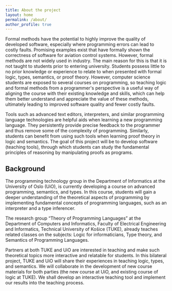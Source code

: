 ```yaml
---
title: About the project
layout: home
permalink: /about/
author_profile: true
---
```


Formal methods have the potential to highly improve the quality of developed software, especially where programming errors can lead to costly faults. Promising examples exist that have formally shown the correctness of software for aviation control systems. However, formal methods are not widely used in industry. The main reason for this is that it is not taught to students prior to entering university. Students possess little to no prior knowledge or experience to relate to when presented with formal logic, types, semantics, or proof theory. However, computer science students are exposed to several courses on programming, so teaching logic and formal methods from a programmer's perspective is a useful way of aligning the course with their existing knowledge and skills, which can help them better understand and appreciate the value of these methods, ultimately leading to improved software quality and fewer costly faults.

Tools such as advanced text editors, interpreters, and similar programming language technologies are helpful aids when learning a new programming language. They persistently provide precise feedback to the programmer and thus remove some of the complexity of programming. Similarly, students can benefit from using such tools when learning proof theory in logic and semantics. The goal of this project will be to develop software (teaching tools), through which students can study the fundamental principles of reasoning by manipulating proofs as programs.

## Background

The programming technology group in the Department of Informatics at the University of Oslo (UiO), is currently developing a course on advanced programming, semantics, and types. In this course, students will gain a deeper understanding of the theoretical aspects of programming by implementing fundamental concepts of programming languages, such as an interpreter and a type inferencer.

The research group “Theory of Programming Languages” at the Department of Computers and Informatics, Faculty of Electrical Engineering and Informatics, Technical University of Košice (TUKE), already teaches related classes on the subjects: Logic for informaticians, Type theory, and Semantics of Programming Languages.

Partners at both TUKE and UiO are interested in teaching and make such theoretical topics more interactive and relatable for students. In this bilateral project, TUKE and UiO will share their experiences in teaching logic, types, and semantics. We will collaborate in the development of new course materials for both parties (the new course at UiO, and existing course of logic at TUKE). We shall develop an interactive teaching tool and implement our results into the teaching process.

